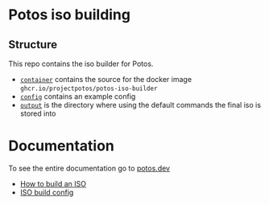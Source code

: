 # Potos iso building

## Structure
This repo contains the iso builder for Potos. 
 * [`container`](container) contains the source for the docker image `ghcr.io/projectpotos/potos-iso-builder`
 * [`config`](container) contains an example config
 * [`output`](output) is the directory where using the default commands the final iso is stored into


# Documentation
To see the entire documentation go to [potos.dev](https://potos.dev)
 * [How to build an ISO](https://potos.dev/guide/iso-build/how-to-build.html)
 * [ISO build config](https://potos.dev/guide/iso-build/config.html)
